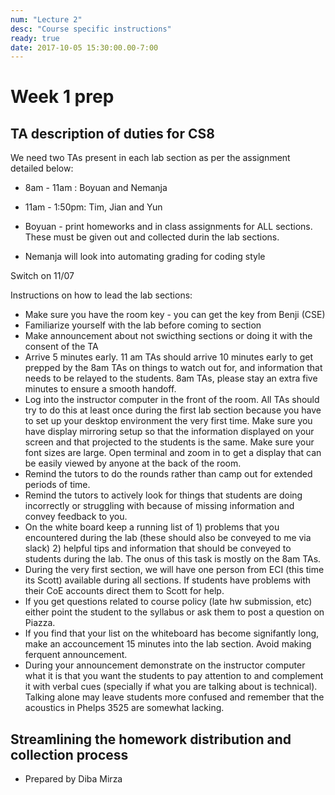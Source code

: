 ```yaml
---
num: "Lecture 2"
desc: "Course specific instructions"
ready: true
date: 2017-10-05 15:30:00.00-7:00
---
```


# Week 1 prep

## TA description of duties for CS8

We need two TAs present in each lab section as per the assignment detailed below:

* 8am - 11am   : Boyuan and Nemanja
* 11am - 1:50pm: Tim, Jian and Yun

* Boyuan - print homeworks and in class assignments for ALL sections. These must be given out and collected durin the lab sections.
* Nemanja will look into automating grading for coding style

Switch on 11/07

Instructions on how to lead the lab sections:

* Make sure you have the room key - you can get the key from Benji (CSE)
* Familiarize yourself with the lab before coming to section
* Make announcement about not swicthing sections or doing it with the consent of the TA
* Arrive 5 minutes early. 11 am TAs should arrive 10 minutes early to get prepped by the 8am TAs on things to watch out for, and information that needs to be relayed to the students. 8am TAs, please stay an extra five minutes to ensure a smooth handoff.
* Log into the instructor computer in the front of the room. All TAs should try to do this at least once during the first lab section because you have to set up your desktop environment the very first time. Make sure you have display mirroring setup so that the information displayed on your screen and that projected to the students is the same. Make sure your font sizes are large. Open terminal and zoom in to get a display that can be easily viewed by anyone at the back of the room.
* Remind the tutors to do the rounds rather than camp out for extended periods of time. 
* Remind the tutors to actively look for things that students are doing incorrectly or struggling with because of missing information and convey feedback to you.
* On the white board keep a running list of 1) problems that you encountered during the lab (these should also be conveyed to me via slack) 2) helpful tips and information that should be conveyed to students during the lab. The onus of this task is mostly on the 8am TAs.
* During the very first section, we will have one person from ECI (this time its Scott) available during all sections. If students have problems with their CoE accounts direct them to Scott for help.
* If you get questions related to course policy (late hw submission, etc) either point the student to the syllabus or ask them to post a question on Piazza. 
* If you find that your list on the whiteboard has become signifantly long, make an accouncement 15 minutes into the lab section. Avoid making ferquent announcement.
* During your announcement demonstrate on the instructor computer what it is that you want the students to pay attention to and complement it with verbal cues (specially if what you are talking about is technical). Talking alone may leave students more confused and remember that the acoustics in Phelps 3525 are somewhat lacking.


## Streamlining the homework distribution and collection process



- Prepared by Diba Mirza
